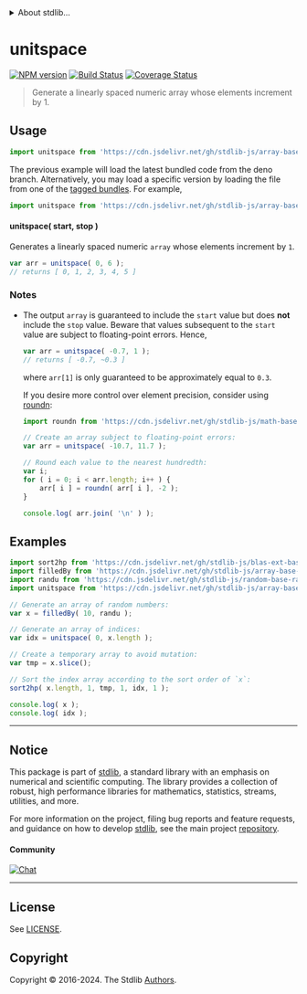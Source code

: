 <!--

@license Apache-2.0

Copyright (c) 2022 The Stdlib Authors.

Licensed under the Apache License, Version 2.0 (the "License");
you may not use this file except in compliance with the License.
You may obtain a copy of the License at

   http://www.apache.org/licenses/LICENSE-2.0

Unless required by applicable law or agreed to in writing, software
distributed under the License is distributed on an "AS IS" BASIS,
WITHOUT WARRANTIES OR CONDITIONS OF ANY KIND, either express or implied.
See the License for the specific language governing permissions and
limitations under the License.

-->


<details>
  <summary>
    About stdlib...
  </summary>
  <p>We believe in a future in which the web is a preferred environment for numerical computation. To help realize this future, we've built stdlib. stdlib is a standard library, with an emphasis on numerical and scientific computation, written in JavaScript (and C) for execution in browsers and in Node.js.</p>
  <p>The library is fully decomposable, being architected in such a way that you can swap out and mix and match APIs and functionality to cater to your exact preferences and use cases.</p>
  <p>When you use stdlib, you can be absolutely certain that you are using the most thorough, rigorous, well-written, studied, documented, tested, measured, and high-quality code out there.</p>
  <p>To join us in bringing numerical computing to the web, get started by checking us out on <a href="https://github.com/stdlib-js/stdlib">GitHub</a>, and please consider <a href="https://opencollective.com/stdlib">financially supporting stdlib</a>. We greatly appreciate your continued support!</p>
</details>

# unitspace

[![NPM version][npm-image]][npm-url] [![Build Status][test-image]][test-url] [![Coverage Status][coverage-image]][coverage-url] <!-- [![dependencies][dependencies-image]][dependencies-url] -->

> Generate a linearly spaced numeric array whose elements increment by 1.



<section class="usage">

## Usage

```javascript
import unitspace from 'https://cdn.jsdelivr.net/gh/stdlib-js/array-base-unitspace@deno/mod.js';
```
The previous example will load the latest bundled code from the deno branch. Alternatively, you may load a specific version by loading the file from one of the [tagged bundles](https://github.com/stdlib-js/array-base-unitspace/tags). For example,

```javascript
import unitspace from 'https://cdn.jsdelivr.net/gh/stdlib-js/array-base-unitspace@v0.2.2-deno/mod.js';
```

#### unitspace( start, stop )

Generates a linearly spaced numeric `array` whose elements increment by `1`.

```javascript
var arr = unitspace( 0, 6 );
// returns [ 0, 1, 2, 3, 4, 5 ]
```

</section>

<!-- /.usage -->

<section class="notes">

### Notes

-   The output `array` is guaranteed to include the `start` value but does **not** include the `stop` value. Beware that values subsequent to the `start` value are subject to floating-point errors. Hence,

    ```javascript
    var arr = unitspace( -0.7, 1 );
    // returns [ -0.7, ~0.3 ]
    ```

    where `arr[1]` is only guaranteed to be approximately equal to `0.3`.

    If you desire more control over element precision, consider using [roundn][@stdlib/math/base/special/roundn]:

    ```javascript
    import roundn from 'https://cdn.jsdelivr.net/gh/stdlib-js/math-base-special-roundn@deno/mod.js';

    // Create an array subject to floating-point errors:
    var arr = unitspace( -10.7, 11.7 );

    // Round each value to the nearest hundredth:
    var i;
    for ( i = 0; i < arr.length; i++ ) {
        arr[ i ] = roundn( arr[ i ], -2 );
    }

    console.log( arr.join( '\n' ) );
    ```

</section>

<!-- /.notes -->

<section class="examples">

## Examples

<!-- eslint no-undef: "error" -->

```javascript
import sort2hp from 'https://cdn.jsdelivr.net/gh/stdlib-js/blas-ext-base-gsort2hp@deno/mod.js';
import filledBy from 'https://cdn.jsdelivr.net/gh/stdlib-js/array-base-filled-by@deno/mod.js';
import randu from 'https://cdn.jsdelivr.net/gh/stdlib-js/random-base-randu@deno/mod.js';
import unitspace from 'https://cdn.jsdelivr.net/gh/stdlib-js/array-base-unitspace@deno/mod.js';

// Generate an array of random numbers:
var x = filledBy( 10, randu );

// Generate an array of indices:
var idx = unitspace( 0, x.length );

// Create a temporary array to avoid mutation:
var tmp = x.slice();

// Sort the index array according to the sort order of `x`:
sort2hp( x.length, 1, tmp, 1, idx, 1 );

console.log( x );
console.log( idx );
```

</section>

<!-- /.examples -->

<!-- Section for related `stdlib` packages. Do not manually edit this section, as it is automatically populated. -->

<section class="related">

</section>

<!-- /.related -->

<!-- Section for all links. Make sure to keep an empty line after the `section` element and another before the `/section` close. -->


<section class="main-repo" >

* * *

## Notice

This package is part of [stdlib][stdlib], a standard library with an emphasis on numerical and scientific computing. The library provides a collection of robust, high performance libraries for mathematics, statistics, streams, utilities, and more.

For more information on the project, filing bug reports and feature requests, and guidance on how to develop [stdlib][stdlib], see the main project [repository][stdlib].

#### Community

[![Chat][chat-image]][chat-url]

---

## License

See [LICENSE][stdlib-license].


## Copyright

Copyright &copy; 2016-2024. The Stdlib [Authors][stdlib-authors].

</section>

<!-- /.stdlib -->

<!-- Section for all links. Make sure to keep an empty line after the `section` element and another before the `/section` close. -->

<section class="links">

[npm-image]: http://img.shields.io/npm/v/@stdlib/array-base-unitspace.svg
[npm-url]: https://npmjs.org/package/@stdlib/array-base-unitspace

[test-image]: https://github.com/stdlib-js/array-base-unitspace/actions/workflows/test.yml/badge.svg?branch=v0.2.2
[test-url]: https://github.com/stdlib-js/array-base-unitspace/actions/workflows/test.yml?query=branch:v0.2.2

[coverage-image]: https://img.shields.io/codecov/c/github/stdlib-js/array-base-unitspace/main.svg
[coverage-url]: https://codecov.io/github/stdlib-js/array-base-unitspace?branch=main

<!--

[dependencies-image]: https://img.shields.io/david/stdlib-js/array-base-unitspace.svg
[dependencies-url]: https://david-dm.org/stdlib-js/array-base-unitspace/main

-->

[chat-image]: https://img.shields.io/gitter/room/stdlib-js/stdlib.svg
[chat-url]: https://app.gitter.im/#/room/#stdlib-js_stdlib:gitter.im

[stdlib]: https://github.com/stdlib-js/stdlib

[stdlib-authors]: https://github.com/stdlib-js/stdlib/graphs/contributors

[umd]: https://github.com/umdjs/umd
[es-module]: https://developer.mozilla.org/en-US/docs/Web/JavaScript/Guide/Modules

[deno-url]: https://github.com/stdlib-js/array-base-unitspace/tree/deno
[deno-readme]: https://github.com/stdlib-js/array-base-unitspace/blob/deno/README.md
[umd-url]: https://github.com/stdlib-js/array-base-unitspace/tree/umd
[umd-readme]: https://github.com/stdlib-js/array-base-unitspace/blob/umd/README.md
[esm-url]: https://github.com/stdlib-js/array-base-unitspace/tree/esm
[esm-readme]: https://github.com/stdlib-js/array-base-unitspace/blob/esm/README.md
[branches-url]: https://github.com/stdlib-js/array-base-unitspace/blob/main/branches.md

[stdlib-license]: https://raw.githubusercontent.com/stdlib-js/array-base-unitspace/main/LICENSE

[@stdlib/math/base/special/roundn]: https://github.com/stdlib-js/math-base-special-roundn/tree/deno

</section>

<!-- /.links -->
